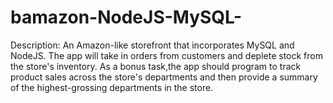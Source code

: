 # bamazon-NodeJS-MySQL-

Description:
An Amazon-like storefront that incorporates MySQL and NodeJS. The app will take in orders from customers and deplete stock from the store's inventory. As a bonus task,the app should program to track product sales across the store's departments and then provide a summary of the highest-grossing departments in the store.
